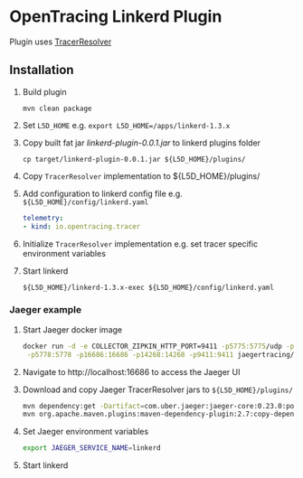 # OpenTracing Linkerd Plugin

Plugin uses [TracerResolver](https://github.com/opentracing-contrib/java-tracerresolver)

## Installation

1. Build plugin
    ```    
    mvn clean package
    ```

1. Set `L5D_HOME` e.g. `export L5D_HOME=/apps/linkerd-1.3.x`

1. Copy built fat jar _linkerd-plugin-0.0.1.jar_ to linkerd plugins folder
    ```
    cp target/linkerd-plugin-0.0.1.jar ${L5D_HOME}/plugins/
    ```

1. Copy `TracerResolver` implementation to  ${L5D_HOME}/plugins/   

1. Add configuration to linkerd config file e.g. `${L5D_HOME}/config/linkerd.yaml`
    ```yaml
    telemetry:
    - kind: io.opentracing.tracer
 
1. Initialize `TracerResolver` implementation e.g. set tracer specific environment variables

1. Start linkerd
    ```
    ${L5D_HOME}/linkerd-1.3.x-exec ${L5D_HOME}/config/linkerd.yaml
    ```


### Jaeger example

1. Start Jaeger docker image
    ```bash
    docker run -d -e COLLECTOR_ZIPKIN_HTTP_PORT=9411 -p5775:5775/udp -p6831:6831/udp -p6832:6832/udp \
     -p5778:5778 -p16686:16686 -p14268:14268 -p9411:9411 jaegertracing/all-in-one:latest
    ```

1. Navigate to http://localhost:16686 to access the Jaeger UI

1. Download and copy Jaeger TracerResolver jars to `${L5D_HOME}/plugins/`
    ```bash
    mvn dependency:get -Dartifact=com.uber.jaeger:jaeger-core:0.23.0:pom -Ddest=.
    mvn org.apache.maven.plugins:maven-dependency-plugin:2.7:copy-dependencies -f jaeger-core-0.23.0.pom -DincludeScope=compile -DoutputDirectory=.
    ```
1. Set Jaeger environment variables 
    ```bash
    export JAEGER_SERVICE_NAME=linkerd
    ```
1. Start linkerd    
  